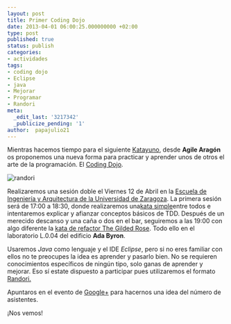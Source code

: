 ```yaml
---
layout: post
title: Primer Coding Dojo
date: 2013-04-01 06:00:25.000000000 +02:00
type: post
published: true
status: publish
categories:
- actividades
tags:
- coding dojo
- Eclipse
- java
- Mejorar
- Programar
- Randori
meta:
  _edit_last: '3217342'
  _publicize_pending: '1'
author:  papajulio21
---
```

Mientras hacemos tiempo para el siguiente
[Katayuno](http://katayunos.com/), desde **Agile Aragón** os proponemos
una nueva forma para practicar y aprender unos de otros el arte de la
programación. El [Coding Dojo](http://codingdojo.org/).

![randori]({{site.baseurl}}/img/posts/images?q=tbn:ANd9GcS3yFn37x2y6-xIs9s_Uvb93LCaBWcdSa_zQehucrsQR08pPb90pA "Randori format")

Realizaremos una sesión doble el Viernes 12 de Abril en la [Escuela de
Ingeniería y Arquitectura de la Universidad de
Zaragoza](http://goo.gl/maps/PVp8l). La primera sesión será de 17:00 a
18:30, donde realizaremos una[kata
simple](http://www.solveet.com/exercises "Solveet")entre todos e
intentaremos explicar y afianzar conceptos básicos de TDD. Después de un
merecido descanso y una caña o dos en el bar, seguiremos a las 19:00 con
algo diferente la [kata de refactor The Gilded
Rose](https://github.com/alexaitken/GildedRose_java). Todo ello en el
laboratorio L.0.04 del edificio **Ada Byron**.

Usaremos *Java* como lenguaje y el IDE *Eclipse*, pero si no eres
familiar con ellos no te preocupes la idea es aprender y pasarlo bien.
No se requieren conocimientos específicos de ningún tipo, solo ganas de
aprender y mejorar. Eso sí estate dispuesto a participar pues
utilizaremos el formato
[Randori.](http://codingdojo.org/cgi-bin/wiki.pl?RandoriKata)

Apuntaros en el evento de
[Google+](https://plus.google.com/u/0/events/cr56jqrpug8r6qg3tahhmtc5lg4)
para hacernos una idea del número de asistentes.

¡Nos vemos!
